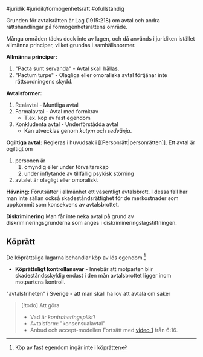#juridik #juridik/förmögenhetsrätt #ofullständig 

Grunden för avtalsrätten är Lag (1915:218) om avtal och andra rättshandlingar på förmögenhetsrättens område.

Många områden täcks dock inte av lagen, och då används i juridiken istället allmänna principer, vilket grundas i samhällsnormer.

**Allmänna principer:**
1. "Pacta sunt servanda" - Avtal skall hållas.
2. "Pactum turpe" - Olagliga eller omoraliska avtal förtjänar inte rättsordningens skydd.

**Avtalsformer:**
1. Realavtal - Muntliga avtal
2. Formalavtal - Avtal med formkrav
	- T.ex. köp av fast egendom
3. Konkludenta avtal - Underförstådda avtal
	- Kan utvecklas genom *kutym* och *sedvänja*.

**Ogiltiga avtal:**
Regleras i huvudsak i [[Personrätt|personrätten]]. Ett avtal är ogiltigt om
1. personen är
	1. omyndig eller under förvaltarskap
	2. under inflytande av tillfällig psykisk störning
2. avtalet är olagligt eller omoraliskt

**Hävning:**
Förutsätter i allmänhet ett väsentligt avtalsbrott. I dessa fall har man inte sällan också skadeståndsrättighet för de merkostnader som uppkommit som konsekvens av avtalsbrottet.

**Diskriminering**
Man får inte neka avtal på grund av diskrimineringsgrunderna som anges i diskrimineringslagstiftningen.

## Köprätt
De köprättsliga lagarna behandlar köp av lös egendom.[^1]
- **Köprättsligt kontrollansvar** - Innebär att motparten blir skadeståndsskyldig endast i den mån avtalsbrottet ligger inom motpartens kontroll.

"avtalsfriheten" i Sverige - att man skall ha lov att avtala om saker

> [!todo] Att göra
> - Vad är *kontraheringsplikt*?
> - Avtalsform: "konsensualavtal"
> - Anbud och accept-modellen
> Fortsätt med [video 1](https://hv.instructure.com/courses/8038/pages/inspelat-material-2?module_item_id=337762) från 6:16.

[^1]: Köp av fast egendom ingår inte i köprätten